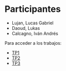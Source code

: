 # Participantes

- Lujan, Lucas Gabriel
- Daoud, Lukas
- Calcagno, Iván Andrés

Para acceder a los trabajos:
- [TP1](https://ivancalcagno2004.github.io/interfaces2025/TP1)
- [TP2](https://ivancalcagno2004.github.io/interfaces2025/TP2/HTML)
- [TP3](https://ivancalcagno2004.github.io/interfaces2025/TP3/HTML)
